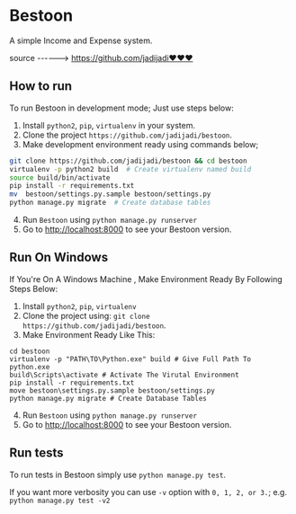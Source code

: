 # Bestoon

A simple Income and Expense system.

source ------>  https://github.com/jadijadi❤️❤️❤️

## How to run

To run Bestoon in development mode; Just use steps below:

1. Install `python2`, `pip`, `virtualenv` in your system.
2. Clone the project `https://github.com/jadijadi/bestoon`.
3. Make development environment ready using commands below;

  ```bash
  git clone https://github.com/jadijadi/bestoon && cd bestoon
  virtualenv -p python2 build  # Create virtualenv named build
  source build/bin/activate
  pip install -r requirements.txt
  mv  bestoon/settings.py.sample bestoon/settings.py
  python manage.py migrate  # Create database tables
  ```

4. Run `Bestoon` using `python manage.py runserver`
5. Go to [http://localhost:8000](http://localhost:8000) to see your Bestoon version.

## Run On Windows

If You're On A Windows Machine , Make Environment Ready By Following Steps Below:
1. Install `python2`, `pip`, `virtualenv` 
2. Clone the project using:  `git clone https://github.com/jadijadi/bestoon`.
3. Make Environment Ready Like This:
``` Command Prompt
cd bestoon
virtualenv -p "PATH\TO\Python.exe" build # Give Full Path To python.exe
build\Scripts\activate # Activate The Virutal Environment
pip install -r requirements.txt
move bestoon\settings.py.sample bestoon/settings.py
python manage.py migrate # Create Database Tables
```
4. Run `Bestoon` using `python manage.py runserver`
5. Go to [http://localhost:8000](http://localhost:8000) to see your Bestoon version.

## Run tests

To run tests in Bestoon simply use `python manage.py test`.

If you want more verbosity you can use `-v` option with `0, 1, 2, or 3.`; e.g. `python manage.py test -v2`

